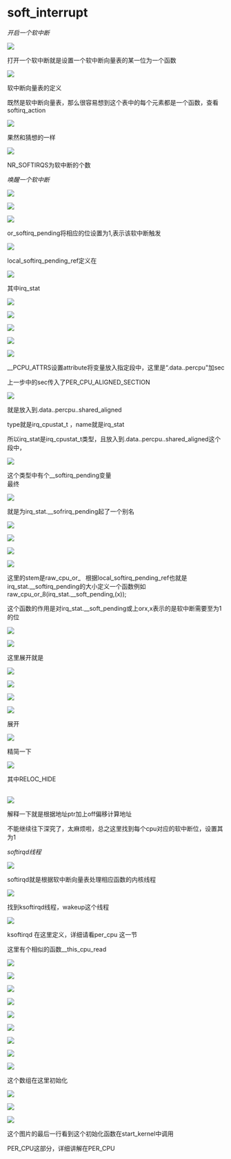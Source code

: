 # soft_interrupt
_开启一个软中断_

![](1_soft_interrupt_image.png)

打开一个软中断就是设置一个软中断向量表的某一位为一个函数

![](2_soft_interrupt_image.png)

软中断向量表的定义

既然是软中断向量表，那么很容易想到这个表中的每个元素都是一个函数，查看softirq\_action

![](3_soft_interrupt_image.png)

果然和猜想的一样

![](4_soft_interrupt_image.png)

NR\_SOFTIRQS为软中断的个数

_唤醒一个软中断_

![](5_soft_interrupt_image.png)

![](6_soft_interrupt_image.png)

![](7_soft_interrupt_image.png)

or\_softirq\_pending将相应的位设置为1,表示该软中断触发

![](8_soft_interrupt_image.png)

local\_softirq\_pending\_ref定义在

![](9_soft_interrupt_image.png)

其中irq\_stat

![](11_soft_interrupt_image.png)

![](12_soft_interrupt_image.png)

![](13_soft_interrupt_image.png)

![](14_soft_interrupt_image.png)

![](15_soft_interrupt_image.png)

\_\_PCPU\_ATTRS设置attribute将变量放入指定段中，这里是“.data..percpu"加sec

上一步中的sec传入了PER\_CPU\_ALIGNED\_SECTION

![](16_soft_interrupt_image.png)

就是放入到.data..percpu..shared\_aligned

type就是irq\_cpustat\_t ，name就是irq\_stat

所以irq\_stat是irq\_cpustat\_t类型，且放入到.data..percpu..shared\_aligned这个段中，

![](17_soft_interrupt_image.png)

这个类型中有个\_\_softirq\_pending变量  
最终

![](9_soft_interrupt_image.png)

就是为irq\_stat.\_\_sofrirq\_pending起了一个别名

![](18_soft_interrupt_image.png)

![](19_soft_interrupt_image.png)

![](20_soft_interrupt_image.png)

![](21_soft_interrupt_image.png)

这里的stem是raw\_cpu\_or\_   根据local\_softirq\_pending\_ref也就是irq\_stat.\_\_softirq\_pending的大小定义一个函数例如raw\_cpu\_or\_8(irq\_stat.\_\_soft\_pending,(x));

这个函数的作用是对irq\_stat.\_\_soft\_pending或上orx,x表示的是软中断需要至为1的位

![](22_soft_interrupt_image.png)

![](23_soft_interrupt_image.png)

这里展开就是 

![](24_soft_interrupt_image.png)

![](25_soft_interrupt_image.png)

![](26_soft_interrupt_image.png)

![](27_soft_interrupt_image.png)

展开

![](28_soft_interrupt_image.png)

精简一下

![](29_soft_interrupt_image.png)

其中RELOC\_HIDE  
 

![](30_soft_interrupt_image.png)

解释一下就是根据地址ptr加上off偏移计算地址

不能继续往下深究了，太麻烦啦，总之这里找到每个cpu对应的软中断位，设置其为1

_softirqd线程_

![](6_soft_interrupt_image.png)

softirqd就是根据软中断向量表处理相应函数的内核线程

![](31_soft_interrupt_image.png)

找到ksoftirqd线程，wakeup这个线程

![](45_soft_interrupt_image.png)

ksoftirqd 在这里定义，详细请看per\_cpu 这一节

这里有个相似的函数\_\_this\_cpu\_read

![](32_soft_interrupt_image.png)

![](34_soft_interrupt_image.png)

![](35_soft_interrupt_image.png)

![](36_soft_interrupt_image.png)

![](37_soft_interrupt_image.png)

![](38_soft_interrupt_image.png)

![](39_soft_interrupt_image.png)

![](40_soft_interrupt_image.png)

![](41_soft_interrupt_image.png)

这个数组在这里初始化

![](42_soft_interrupt_image.png)

![](43_soft_interrupt_image.png)

![](44_soft_interrupt_image.png)

这个图片的最后一行看到这个初始化函数在start\_kernel中调用

PER\_CPU这部分，详细讲解在PER\_CPU